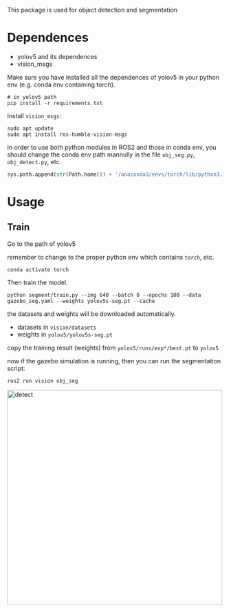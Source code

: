 This package is used for object detection and segmentation

# Dependences

* yolov5 and its dependences
* vision_msgs

Make sure you have installed all the dependences of yolov5 in your python env (e.g. conda env containing torch).
```shell
# in yolov5 path
pip install -r requirements.txt
```

Install `vision_msgs`: 
```shell
sudo apt update
sudo apt install ros-humble-vision-msgs
```

In order to use both python modules in ROS2 and those in conda env, you should change the conda env path mannully in the file `obj_seg.py`, `obj_detect.py`, etc. 
```python
sys.path.append(str(Path.home()) + '/anaconda3/envs/torch/lib/python3.10/site-packages')
```

# Usage

## Train

Go to the path of yolov5

remember to change to the proper python env which contains `torch`, etc.

```shell
conda activate torch
```

Then train the model.

```shell
python segment/train.py --img 640 --batch 8 --epochs 100 --data gazebo_seg.yaml --weights yolov5s-seg.pt --cache
```

the datasets and weights will be downloaded automatically. 

* datasets in `vision/datasets`
* weights in `yolov5/yolov5s-seg.pt`

copy the training result (weights) from `yolov5/runs/exp*/best.pt` to `yolov5`

now if the gazebo simulation is running, then you can run the segmentation script: 
```shell
ros2 run vision obj_seg
```

<img src="./detect%20result.png" width = "500" alt="detect"/>